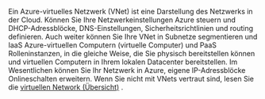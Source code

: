 Ein Azure-virtuelles Netzwerk (VNet) ist eine Darstellung des Netzwerks in der Cloud. Können Sie Ihre Netzwerkeinstellungen Azure steuern und DHCP-Adressblöcke, DNS-Einstellungen, Sicherheitsrichtlinien und routing definieren. Auch weiter können Sie Ihre VNet in Subnetze segmentieren und IaaS Azure-virtuellen Computern (virtuelle Computer) und PaaS Rolleninstanzen, in die gleiche Weise, die Sie physisch bereitstellen können und virtuellen Computern in Ihrem lokalen Datacenter bereitstellen. Im Wesentlichen können Sie Ihr Netzwerk in Azure, eigene IP-Adressblöcke Onlineschalten erweitern. Wenn Sie nicht mit VNets vertraut sind, lesen Sie die [virtuellen Network (Übersicht)](../articles/virtual-network/virtual-networks-overview.md) .

